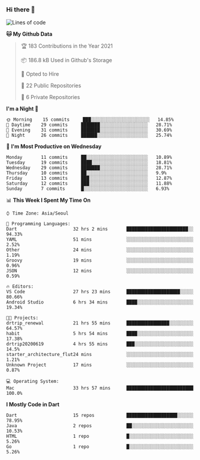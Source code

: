### Hi there 👋

<!--
**ska2519/ska2519** is a ✨ _special_ ✨ repository because its `README.md` (this file) appears on your GitHub profile.

Here are some ideas to get you started:

- 🔭 I’m currently working on ...
- 🌱 I’m currently learning ...
- 👯 I’m looking to collaborate on ...
- 🤔 I’m looking for help with ...
- 💬 Ask me about ...
- 📫 How to reach me: ...
- 😄 Pronouns: ...
- ⚡ Fun fact: ...
-->

<!--START_SECTION:waka-->
![Lines of code](https://img.shields.io/badge/From%20Hello%20World%20I%27ve%20Written-426387%20lines%20of%20code-blue)

**🐱 My Github Data** 

> 🏆 183 Contributions in the Year 2021
 > 
> 📦 186.8 kB Used in Github's Storage 
 > 
> 💼 Opted to Hire
 > 
> 📜 22 Public Repositories 
 > 
> 🔑 6 Private Repositories  
 > 
**I'm a Night 🦉** 

```text
🌞 Morning    15 commits     ███░░░░░░░░░░░░░░░░░░░░░░   14.85% 
🌆 Daytime    29 commits     ███████░░░░░░░░░░░░░░░░░░   28.71% 
🌃 Evening    31 commits     ███████░░░░░░░░░░░░░░░░░░   30.69% 
🌙 Night      26 commits     ██████░░░░░░░░░░░░░░░░░░░   25.74%

```
📅 **I'm Most Productive on Wednesday** 

```text
Monday       11 commits     ██░░░░░░░░░░░░░░░░░░░░░░░   10.89% 
Tuesday      19 commits     ████░░░░░░░░░░░░░░░░░░░░░   18.81% 
Wednesday    29 commits     ███████░░░░░░░░░░░░░░░░░░   28.71% 
Thursday     10 commits     ██░░░░░░░░░░░░░░░░░░░░░░░   9.9% 
Friday       13 commits     ███░░░░░░░░░░░░░░░░░░░░░░   12.87% 
Saturday     12 commits     ███░░░░░░░░░░░░░░░░░░░░░░   11.88% 
Sunday       7 commits      █░░░░░░░░░░░░░░░░░░░░░░░░   6.93%

```


📊 **This Week I Spent My Time On** 

```text
⌚︎ Time Zone: Asia/Seoul

💬 Programming Languages: 
Dart                     32 hrs 2 mins       ███████████████████████░░   94.33% 
YAML                     51 mins             ░░░░░░░░░░░░░░░░░░░░░░░░░   2.52% 
Other                    24 mins             ░░░░░░░░░░░░░░░░░░░░░░░░░   1.19% 
Groovy                   19 mins             ░░░░░░░░░░░░░░░░░░░░░░░░░   0.96% 
JSON                     12 mins             ░░░░░░░░░░░░░░░░░░░░░░░░░   0.59%

🔥 Editors: 
VS Code                  27 hrs 23 mins      ████████████████████░░░░░   80.66% 
Android Studio           6 hrs 34 mins       ████░░░░░░░░░░░░░░░░░░░░░   19.34%

🐱‍💻 Projects: 
drtrip_renewal           21 hrs 55 mins      ████████████████░░░░░░░░░   64.57% 
habit                    5 hrs 54 mins       ████░░░░░░░░░░░░░░░░░░░░░   17.38% 
drtrip20200619           4 hrs 55 mins       ███░░░░░░░░░░░░░░░░░░░░░░   14.5% 
starter_architecture_flut24 mins             ░░░░░░░░░░░░░░░░░░░░░░░░░   1.21% 
Unknown Project          17 mins             ░░░░░░░░░░░░░░░░░░░░░░░░░   0.87%

💻 Operating System: 
Mac                      33 hrs 57 mins      █████████████████████████   100.0%

```

**I Mostly Code in Dart** 

```text
Dart                     15 repos            ███████████████████░░░░░░   78.95% 
Java                     2 repos             ██░░░░░░░░░░░░░░░░░░░░░░░   10.53% 
HTML                     1 repo              █░░░░░░░░░░░░░░░░░░░░░░░░   5.26% 
Go                       1 repo              █░░░░░░░░░░░░░░░░░░░░░░░░   5.26%

```



<!--END_SECTION:waka-->


